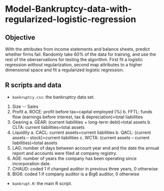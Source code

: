 # Model-Bankruptcy-data-with-regularized-logistic-regression
## Objective
With the attributes from income statements and balance sheets, predict whether firms fail. Randomly take 60% of the data for training, and use the rest of the oberservations for testing the algorithm. First fit a logistic regression without regularization, second map attributes to a higher dimensional space and fit a regularized logistic regression.


## R scripts and data
- `bankruptcy.csv`: the bankruptcy data set.
1) Size
-- Sales
2) Profit
a. ROCE: profit before tax=capital employed (%)
b. FFTL: funds flow (earnings before interest, tax & depreciation)=total liabilities
3) Gearing
a. GEAR: (current liabilities + long-term debt)=total assets
b. CLTA: current liabilities=total assets
4) Liquidity
a. CACL: current assets=current liabilities
b. QACL: (current assets – stock)=current liabilities
c. WCTA: (current assets – current liabilities)=total assets
5) LAG: number of days between account year end and the date the annual report and accounts were filed at company registry.
6) AGE: number of years the company has been operating since incorporation date.
7) CHAUD: coded 1 if changed auditor in previous three years, 0 otherwise
8) BIG6: coded 1 if company auditor is a Big6 auditor, 0 otherwise

- `bankrupt.R`: the main R script.
